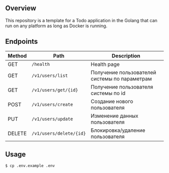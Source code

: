 ## Overview

This repository is a template for a Todo application in the Golang that can run on any platform as long as Docker is running.

## Endpoints

Method | Path                   | Description                                   |                                                                         
---    |------------------------|------------------------------------------------
GET    | `/health`              | Health page                                   |
GET    | `/v1/users/list`       | Получение пользователей системы по параметрам |
GET    | `/v1/users/get/{id}`   | Получение пользователя системы по id          |
POST   | `/v1/users/create`     | Создание нового пользователя                  |
PUT    | `/v1/users/update`     | Изменение данных пользователя                 |
DELETE | `/v1/users/delete/{id}`| Блокировка/удаление пользователя              |

## Usage

```shell
$ cp .env.example .env
```
